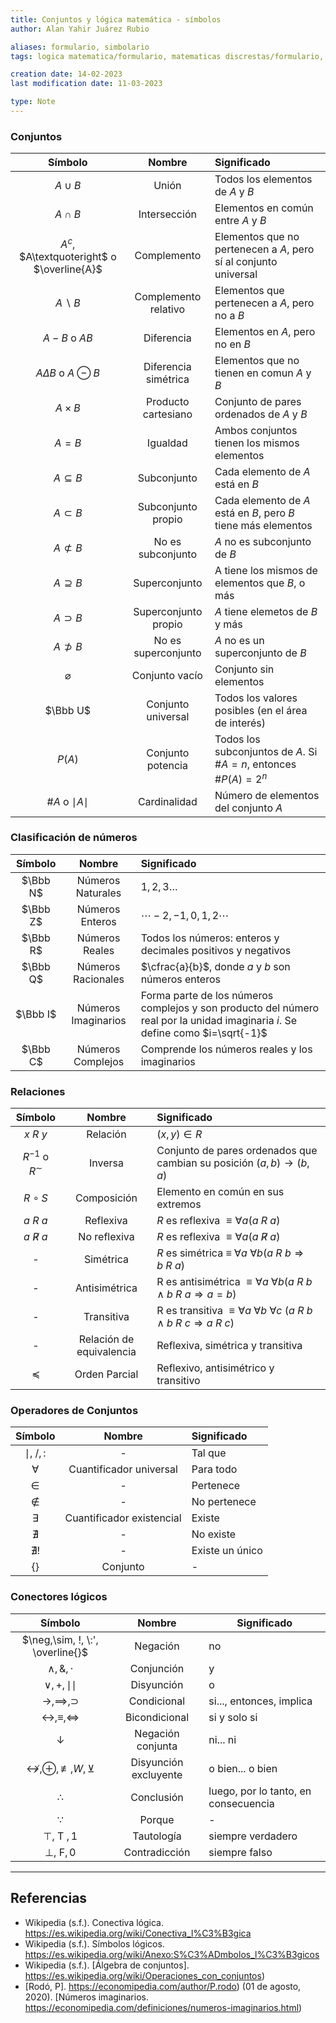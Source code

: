 ```yaml
---
title: Conjuntos y lógica matemática - símbolos
author: Alan Yahir Juárez Rubio

aliases: formulario, simbolario
tags: logica matematica/formulario, matematicas discrestas/formulario, formulario/matematicas discretas, formulario/logica matematica

creation date: 14-02-2023
last modification date: 11-03-2023

type: Note
---
```


### Conjuntos

| Símbolo | Nombre | Significado |
|:-:|:-:|:-|
| $A\cup B$ | Unión | Todos los elementos de $A$ y $B$ |
| $A\cap B$ | Intersección | Elementos en común entre $A$ y $B$ |
| $A^c$, $A\textquoteright$ o $\overline{A}$| Complemento | Elementos que no pertenecen a $A$, pero sí al conjunto universal |
| $A\backslash B$ | Complemento relativo | Elementos que pertenecen a $A$, pero no a $B$ |
| $A-B$  o $AB$ | Diferencia | Elementos en $A$, pero no en $B$ |
| $A\Delta B$  o $A\ominus B$|  Diferencia simétrica | Elementos que no tienen en comun $A$ y $B$ |
| $A\times B$ | Producto cartesiano | Conjunto de pares ordenados de $A$ y $B$ |
| $A=B$ | Igualdad | Ambos conjuntos tienen los mismos elementos |
| $A\subseteq B$ | Subconjunto | Cada elemento de $A$ está en $B$ |
| $A\subset B$ | Subconjunto propio| Cada elemento de $A$ está en $B$, pero $B$ tiene más elementos | 
| $A\not\subset B$ | No es subconjunto | $A$ no es subconjunto de $B$ |
| $A\supseteq B$ | Superconjunto | A tiene los mismos de elementos que $B$, o más |
| $A\supset B$ | Superconjunto propio | $A$ tiene elemetos de $B$ y más |
| $A\not\supset B$ | No es superconjunto | $A$ no es un superconjunto de $B$ |
| $\varnothing$ | Conjunto vacío | Conjunto sin elementos | 
| $\Bbb U$ | Conjunto universal | Todos los valores posibles (en el área de interés) |
| $P(A)$ | Conjunto potencia | Todos los subconjuntos de $A$. Si $\#A = n$, entonces $\#P(A) = 2^n$|
| $\#A$ o $\mid A\mid$ | Cardinalidad | Número de elementos del conjunto $A$ |

### Clasificación de números

| Símbolo | Nombre | Significado |
|:-:|:-:|:-|
|$\Bbb N$ | Números Naturales | $1,2,3\dots$ |
| $\Bbb Z$ | Números Enteros | $\cdots-2,-1,0,1,2\cdots$ |
| $\Bbb R$ | Números Reales | Todos los números: enteros y decimales positivos y negativos |
| $\Bbb Q$ | Números Racionales | $\cfrac{a}{b}$, donde $a$ y $b$ son números enteros |
| $\Bbb I$ | Números Imaginarios | Forma parte de los números complejos y son producto del número real por la unidad imaginaria $i$. Se define como $i=\sqrt{-1}$ | 
| $\Bbb C$ | Números Complejos | Comprende los números reales y los imaginarios | 

### Relaciones

| Símbolo | Nombre | Significado |
|:-:|:-:|:-|
| $x\ R\ y$ | Relación | $(x,y)\in R$ |
| $R^{-1}$ o $R^{\sim}$ | Inversa | Conjunto de pares ordenados que cambian su posición $(a,b)\to (b,a)$ | 
| $R\circ S$ | Composición | Elemento en común en sus extremos | Además $T\circ (S\circ R) = (T\circ S)\circ R$ |
| $a\ R\ a$ | Reflexiva | $R$ es reflexiva $≡ ∀a \left(a\ R\ a\right)$ |
| $a\ \not R\ a$ | No reflexiva | $R$ es reflexiva $≡ ∀a \left(a\ \not R\ a\right)$ |
| - | Simétrica | $R$ es simétrica ≡ $∀a\ ∀b \left(a\ R\ b ⇒ b\ R\ a\right)$ |    
| - | Antisimétrica | R es antisimétrica $≡ ∀a\ ∀b \left(a\ R\ b ∧ b\ R\ a ⇒ a = b\right)$
| - | Transitiva | R es transitiva $≡ ∀a\ ∀b\ ∀c\ (a\ R\ b ∧ b\ R\ c ⇒ a\ R\ c)$ |
| - | Relación de equivalencia | Reflexiva, simétrica y transitiva |
| $\preceq$ | Orden Parcial | Reflexivo, antisimétrico y transitivo |

### Operadores de Conjuntos

| Símbolo | Nombre | Significado |
| :-: | :-: | :- |
| $\mid, \ /, :$| - | Tal que |
| $\forall$ | Cuantificador universal | Para todo |
| $\in$ | - | Pertenece |
| $\notin$ | - | No pertenece |
| $\exists$ | Cuantificador existencial | Existe |
| $\nexists$ | - | No existe | 
| $\nexists !$ | - | Existe un único|
| {} | Conjunto | - |

### Conectores lógicos

|                      Símbolo                       |        Nombre         | Significado                          |
|:--------------------------------------------------:|:---------------------:| ------------------------------------ |
|                $\neg,\sim, !, \:', \overline{}$                 |       Negación        | no                                   |
|                $\wedge, \&, \cdot$                 |      Conjunción       | y                                    |
|                $\vee, +, \mid\mid$                 |      Disyunción       | o                                    |
|              $\to, \implies, \supset$              |      Condicional      | si..., entonces, implica             |
|     $\leftrightarrow, \equiv, \Leftrightarrow$     |     Bicondicional     | si y solo si                         |
|                    $\downarrow$                    |   Negación conjunta   | ni... ni                             |
| $\nleftrightarrow, \oplus, \not\equiv, W, \veebar$ | Disyunción excluyente | o bien... o bien                     |
|                    $\therefore$                    |      Conclusión       | luego, por lo tanto, en consecuencia |
|                     $\because$                     |        Porque         | -                                    |
|                   $\top,$ T $,1$                   |      Tautología       | siempre verdadero                    |
|                   $\bot,$ F$,0$                    |     Contradicción     | siempre falso                        |

---

## Referencias 

- Wikipedia (s.f.). Conectiva lógica. https://es.wikipedia.org/wiki/Conectiva_l%C3%B3gica
- Wikipedia (s.f.). Símbolos lógicos. https://es.wikipedia.org/wiki/Anexo:S%C3%ADmbolos_l%C3%B3gicos
- Wikipedia (s.f.). [Álgebra de conjuntos]. https://es.wikipedia.org/wiki/Operaciones_con_conjuntos)
- [Rodó, P]. https://economipedia.com/author/P.rodo) (01 de agosto, 2020). [Números imaginarios. https://economipedia.com/definiciones/numeros-imaginarios.html)
<!-- https://es.wikipedia.org/wiki/Teor%C3%ADa_de_conjuntos -->

